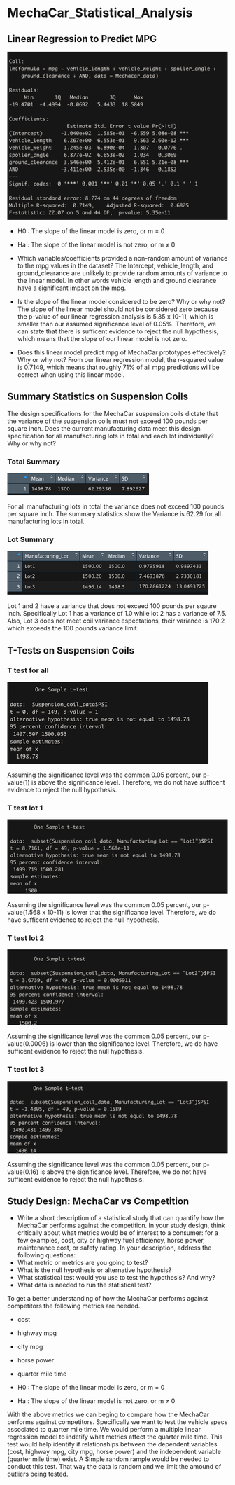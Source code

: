 # MechaCar_Statistical_Analysis

## Linear Regression to Predict MPG
![Mpg Summary Statistics](/images/mpg_linear_regression.png)

- H0 : The slope of the linear model is zero, or m = 0
- Ha : The slope of the linear model is not zero, or m ≠ 0

- Which variables/coefficients provided a non-random amount of variance to the mpg values in the dataset?
The Intercept, vehicle_length, and ground_clearance are unlikely to provide random amounts of variance to the linear model. In other words vehicle length and ground clearance have a significant impact on the mpg.
- Is the slope of the linear model considered to be zero? Why or why not?
The slope of the linear model should not be considered zero because the p-value of our linear regression analysis is 5.35 x 10-11, which is smaller than our assumed significance level of 0.05%. Therefore, we can state that there is sufficent evidence to reject the null hypothesis, which means that the slope of our linear model is not zero. 
- Does this linear model predict mpg of MechaCar prototypes effectively? Why or why not?
From our linear regression model, the r-squared value is 0.7149, which means that roughly 71% of all mpg predictions will be correct when using this linear model.

## Summary Statistics on Suspension Coils

The design specifications for the MechaCar suspension coils dictate that the variance of the suspension coils must not exceed 100 pounds per square inch. Does the current manufacturing data meet this design specification for all manufacturing lots in total and each lot individually? Why or why not?

### Total Summary
![Total Summary Statistics](/images/total_summary2.png)

For all manufacturing lots in total the variance does not exceed 100 pounds per square inch. The summary statistics show the Variance is 62.29 for all manufacturing lots in total.

### Lot Summary
![Lot Summary Statistics](/images/lot_summary2.png)

Lot 1 and 2 have a variance that does not exceed 100 pounds per sqaure inch. Specifically Lot 1 has a variance of 1.0 while lot 2 has a variance of 7.5. Also, Lot 3 does not meet coil variance espectations, their variance is 170.2 which exceeds the 100 pounds variance limit.


## T-Tests on Suspension Coils
### T test for all
![t test for all](/images/t_test_for_all.png)

Assuming the significance level was the common 0.05 percent, our p-value(1) is above the significance level. Therefore, we do not have sufficent evidence to reject the null hypothesis.

### T test lot 1
![t test lot1](/images/t_test_lot1.png)

Assuming the significance level was the common 0.05 percent, our p-value(1.568 x 10-11) is lower that the significance level. Therefore, we do have sufficent evidence to reject the null hypothesis.

### T test lot 2
![t test lot2](/images/t_test_lot2.png)

Assuming the significance level was the common 0.05 percent, our p-value(0.0006) is lower than the significance level. Therefore, we do have sufficent evidence to reject the null hypothesis.

### T test lot 3
![t test lot3](/images/t_test_lot3.png)

Assuming the significance level was the common 0.05 percent, our p-value(0.16) is above the significance level. Therefore, we do not have sufficent evidence to reject the null hypothesis.

## Study Design: MechaCar vs Competition

- Write a short description of a statistical study that can quantify how the MechaCar performs against the competition. In your study design, think critically about what metrics would be of interest to a consumer: for a few examples, cost, city or highway fuel efficiency, horse power, maintenance cost, or safety rating.
In your description, address the following questions:
- What metric or metrics are you going to test?
- What is the null hypothesis or alternative hypothesis?
- What statistical test would you use to test the hypothesis? And why?
- What data is needed to run the statistical test?

To get a better understanding of how the MechaCar performs against competitors the following metrics are needed. 
- cost
- highway mpg
- city mpg
- horse power
- quarter mile time

- H0 : The slope of the linear model is zero, or m = 0
- Ha : The slope of the linear model is not zero, or m ≠ 0

With the above metrics we can beging to compare how the MechaCar performs against competitors. Specifically we want to test the vehicle specs associated to quarter mile time. We would perform a multiple linear regression model to indetify what metrics affect the quarter mile time. This test would help identify if relationships between the dependent variables (cost, highway mpg, city mpg, horse power) and the independent variable (quarter mile time) exist. A Simple random rample would be needed to conduct this test. That way the data is random and we limit the amound of outliers being tested.



